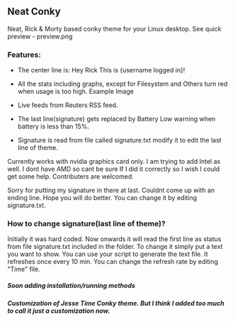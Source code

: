 ## Neat Conky

Neat, Rick & Morty based conky theme for your Linux desktop.
See quick preview - preview.png

### Features:
   * The center line is: Hey Rick This is {username logged in}!

   * All the stats including graphs, except for Filesystem and Others turn red when usage is too high. Example Image

   * Live feeds from Reuters RSS feed.

   * The last line(signature) gets replaced by Battery Low warning when battery is less than 15%.

   * Signature is read from file called signature.txt modify it to edit the last line of theme.

Currently works with nvidia graphics card only. I am trying to add Intel as well. I dont have AMD so cant be sure If I did it correctly so I wish I could get some help. Contributers are welcomed.

Sorry for putting my signature in there at last. Couldnt come up with an ending line. Hope you will do better. You can change it by editing signature.txt.

### How to change signature(last line of theme)?
Initially it was hard coded. Now onwards it will read the first line as status from file signature.txt included in the folder. 
To change it simply put a text you want to show. You can use your script to generate the text file.
It refreshes once every 10 min. You can change the refresh rate by editing "Time" file.

##### Soon adding installation/running methods

##### Customization of Jesse Time Conky theme. But I think I added too much to call it just a customization now.
